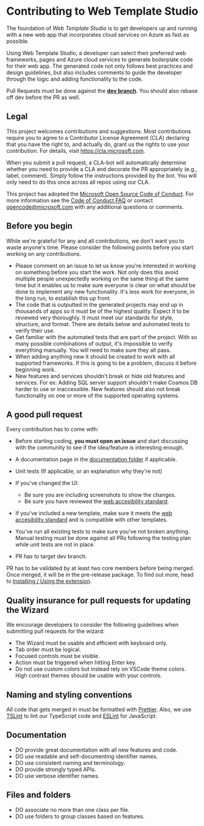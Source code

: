 # Contributing to Web Template Studio

The foundation of _Web Template Studio_ is to get developers up and running with a new
web app that incorporates cloud services on Azure as fast as possible.

Using Web Template Studio, a developer can select their preferred web
frameworks, pages and Azure cloud services to generate boilerplate code for their web app.
The generated code not only follows best practices and design guidelines, but also
includes comments to guide the developer through the logic and adding functionality to
the code.

Pull Requests must be done against the **[dev branch](https://github.com/Microsoft/WebTemplateStudio/tree/dev)**. 
You should also rebase off dev before the PR as well.

## Legal

This project welcomes contributions and suggestions. Most contributions require you to agree to a
Contributor License Agreement (CLA) declaring that you have the right to, and actually do, grant us
the rights to use your contribution. For details, visit https://cla.microsoft.com.

When you submit a pull request, a CLA-bot will automatically determine whether you need to provide
a CLA and decorate the PR appropriately (e.g., label, comment). Simply follow the instructions
provided by the bot. You will only need to do this once across all repos using our CLA.

This project has adopted the [Microsoft Open Source Code of Conduct](https://opensource.microsoft.com/codeofconduct/).
For more information see the [Code of Conduct FAQ](https://opensource.microsoft.com/codeofconduct/faq/) or
contact [opencode@microsoft.com](mailto:opencode@microsoft.com) with any additional questions or comments.

## Before you begin

While we're grateful for any and all contributions, we don't want you to waste anyone's time. Please consider the following points before you start working on any contributions.

- Please comment on an issue to let us know you're interested in working on something before you start the work. Not only does this avoid multiple people unexpectedly working on the same thing at the same time but it enables us to make sure everyone is clear on what should be done to implement any new functionality. It's less work for everyone, in the long run, to establish this up front.
- The code that is outputted in the generated projects may end up in thousands of apps so it must be of the highest quality. Expect it to be reviewed very thoroughly. It must meet our standards for style, structure, and format. There are details below and automated tests to verify their use.
- Get familiar with the automated tests that are part of the project. With so many possible combinations of output, it's impossible to verify everything manually. You will need to make sure they all pass.
- When adding anything new it should be created to work with all supported frameworks. If this is going to be a problem, discuss it before beginning work.
- New features and services shouldn't break or hide old features and services. For ex: Adding
  SQL server support shouldn't make Cosmos DB harder to use or inaccessible. New features
  should also not break functionality on one or more of the supported operating systems.

## A good pull request

Every contribution has to come with:

- Before starting coding, **you must open an issue** and start discussing with the community to see if the idea/feature is interesting enough.
- A documentation page in the [documentation folder](https://github.com/Microsoft/WebTemplateStudio/tree/master/docs) if applicable.
- Unit tests (If applicable, or an explanation why they're not)

- If you've changed the UI:

  - Be sure you are including screenshots to show the changes.
  - Be sure you have reviewed the [web accesibility standard](https://www.w3.org/WAI/standards-guidelines/wcag/).

- If you've included a new template, make sure it meets the [web accesibility standard](https://www.w3.org/WAI/standards-guidelines/wcag/) and is compatible with other templates.

- You've run all existing tests to make sure you've not broken anything. Manual testing
  must be done against all PRs following the testing plan while unit tests are not in place.
- PR has to target dev branch.

PR has to be validated by at least two core members before being merged. Once merged, it will be in the pre-release package. To find out more, head to [Installing / Using the extension](docs/getting-started-developers.md).

## Quality insurance for pull requests for updating the Wizard

We encourage developers to consider the following guidelines when submitting pull requests for the wizard:

- The Wizard must be usable and efficient with keyboard only.
- Tab order must be logical.
- Focused controls must be visible.
- Action must be triggered when hitting Enter key.
- Do not use custom colors but instead rely on VSCode theme colors. High contrast themes
  should be usable with your controls.

## Naming and styling conventions

All code that gets merged in must be formatted with [Prettier](https://prettier.io/). Also,
we use [TSLint](https://palantir.github.io/tslint/) to lint our TypeScript code and [ESLint](https://eslint.org/)
for JavaScript.

## Documentation

- DO provide great documentation with all new features and code.
- DO use readable and self-documenting identifier names.
- DO use consistent naming and terminology.
- DO provide strongly typed APIs.
- DO use verbose identifier names.

## Files and folders

- DO associate no more than one class per file.
- DO use folders to group classes based on features.
